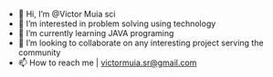 - 👋 Hi, I’m @Victor Muia sci
- 👀 I’m interested in problem solving using technology
- 🌱 I’m currently learning JAVA programing
- 💞️ I’m looking to collaborate on any interesting project serving the community
- 📫 How to reach me | victormuia.sr@gmail.com

<!---
Victormuiasci/Victormuiasci is a ✨ special ✨ repository because its `README.md` (this file) appears on your GitHub profile.
You can click the Preview link to take a look at your changes.
--->
